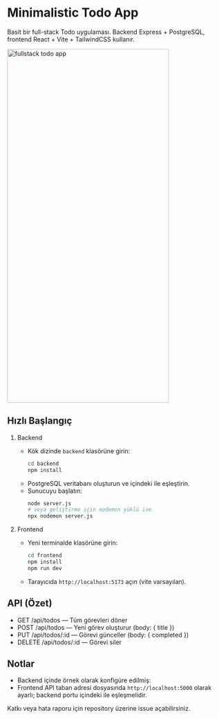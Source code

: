 # Minimalistic Todo App

Basit bir full-stack Todo uygulaması. Backend Express + PostgreSQL, frontend React + Vite + TailwindCSS kullanır.

<img width="374" height="818" alt="fullstack todo app" src="https://github.com/user-attachments/assets/49428c3c-0c15-4014-8948-9627fd4c6317" />

## Hızlı Başlangıç

1. Backend
   - Kök dizinde `backend` klasörüne girin:
     ```sh
     cd backend
     npm install
     ```
   - PostgreSQL veritabanı oluşturun ve  içindeki  ile eşleştirin.
   - Sunucuyu başlatın:
     ```sh
     node server.js
     # veya geliştirme için nodemon yüklü ise
     npx nodemon server.js
     ```

2. Frontend
   - Yeni terminalde  klasörüne girin:
     ```sh
     cd frontend
     npm install
     npm run dev
     ```
   - Tarayıcıda `http://localhost:5173` açın (vite varsayılan).


## API (Özet)

- GET /api/todos — Tüm görevleri döner
- POST /api/todos — Yeni görev oluşturur (body: { title })
- PUT /api/todos/:id — Görevi günceller (body: { completed })
- DELETE /api/todos/:id — Görevi siler

## Notlar

- Backend  içinde örnek olarak konfigüre edilmiş:   
- Frontend API taban adresi  dosyasında `http://localhost:5000` olarak ayarlı; backend portu  içindeki  ile eşleşmelidir.

Katkı veya hata raporu için repository üzerine issue açabilirsiniz.

